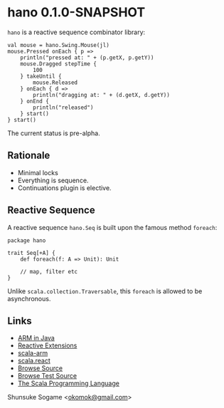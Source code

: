
# hano 0.1.0-SNAPSHOT

`hano` is a reactive sequence combinator library:

    val mouse = hano.Swing.Mouse(jl)
    mouse.Pressed onEach { p =>
        println("pressed at: " + (p.getX, p.getY))
        mouse.Dragged stepTime {
            100
        } takeUntil {
            mouse.Released
        } onEach { d =>
            println("dragging at: " + (d.getX, d.getY))
        } onEnd {
            println("released")
        } start()
    } start()


The current status is pre-alpha.



## Rationale

* Minimal locks
* Everything is sequence.
* Continuations plugin is elective.



## Reactive Sequence

A reactive sequence `hano.Seq` is built upon the famous method `foreach`:

    package hano

    trait Seq[+A] {
        def foreach(f: A => Unit): Unit

        // map, filter etc
    }

Unlike `scala.collection.Traversable`, this `foreach` is allowed to be asynchronous.



## Links

* [ARM in Java]
* [Reactive Extensions]
* [scala-arm]
* [scala.react]
* [Browse Source]
* [Browse Test Source]
* [The Scala Programming Language]


Shunsuke Sogame <<okomok@gmail.com>>



[MIT License]: http://www.opensource.org/licenses/mit-license.php "MIT License"
[Browse Source]: http://github.com/okomok/hano/tree/master/src/main/scala/ "Browse Source"
[Browse Test Source]: http://github.com/okomok/hano/tree/master/src/test/scala/ "Browse Test Source"
[The Scala Programming Language]: http://www.scala-lang.org/ "The Scala Programming Language"
[scala.react]: http://lamp.epfl.ch/~imaier/ "scala.react"
[Reactive Extensions]: http://msdn.microsoft.com/en-us/devlabs/ee794896.aspx "Reactive Extensions"
[scala.Responder]: http://scala.sygneca.com/libs/responder "scala.Responder"
[scala.collection.Traversable]: http://www.scala-lang.org/archives/downloads/distrib/files/nightly/docs/library/scala/collection/Traversable.html "scala.collection.Traversable"
[scala-arm]: http://github.com/jsuereth/scala-arm "scala-arm"
[ARM in Java]: http://www.infoq.com/news/2010/08/arm-blocks "Automatic Resource Management in Java"

